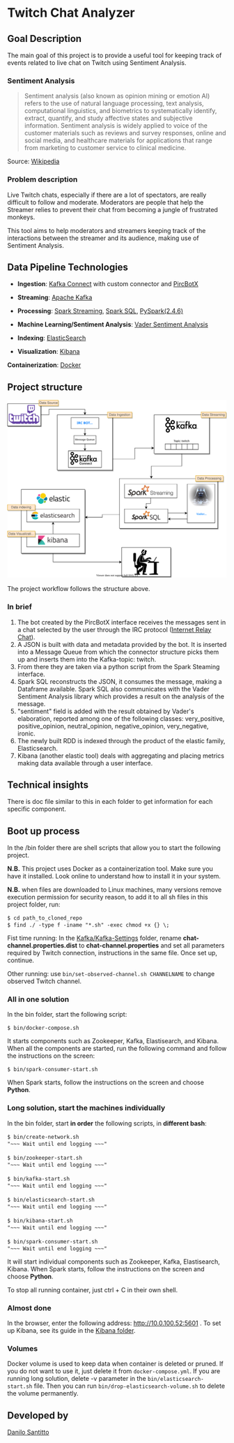 # Twitch Chat Analyzer
## Goal Description
The main goal of this project is to provide a useful tool for keeping track of events related to live chat on Twitch using Sentiment Analysis.

### Sentiment Analysis
>Sentiment analysis (also known as opinion mining or emotion AI) refers to the use of natural language processing, text analysis, computational linguistics, and biometrics to systematically identify, extract, quantify, and study affective states and subjective information. Sentiment analysis is widely applied to voice of the customer materials such as reviews and survey responses, online and social media, and healthcare materials for applications that range from marketing to customer service to clinical medicine.

Source: [Wikipedia](https://en.wikipedia.org/wiki/Sentiment_analysis "Sentiment analysis")

### Problem description
Live Twitch chats, especially if there are a lot of spectators, are really difficult to follow and moderate. Moderators are people that help the Streamer relies to prevent their chat from becoming a jungle of frustrated monkeys.

This tool aims to help moderators and streamers keeping track of the interactions between the streamer and its audience, making use of Sentiment Analysis.

## Data Pipeline Technologies

- **Ingestion**: [Kafka Connect](https://docs.confluent.io/current/connect/index.html "Kafka Connect") with custom connector and [PircBotX](https://github.com/pircbotx/pircbotx "PircBotX")
- **Streaming**: [Apache Kafka](https://www.confluent.io/what-is-apache-kafka "Apache Kafka")
- **Processing**: [Spark Streaming](https://spark.apache.org/streaming/ "Spark Streaming"), [Spark SQL](https://spark.apache.org/sql/ "Spark SQL"), [PySpark(2.4.6)](https://spark.apache.org/docs/2.4.6/library "PySpark(2.4.6)")
- **Machine Learning/Sentiment Analysis**: [Vader Sentiment Analysis](https://pypi.org/project/vaderSentiment/ "Vader Sentiment Analysis")

- **Indexing**: [ElasticSearch](https://www.elastic.co/what-is/elasticsearch "ElasticSearch")  
- **Visualization**: [Kibana](https://www.elastic.co/what-is/kibana "Kibana") 

**Containerization**: [Docker]( https://www.docker.com "Docker")

## Project structure
<p align="center"><img src="docs/img/twitch_chat _analyzer_workflow.svg" alt="workflow" width="800"/></p>

The project workflow follows the structure above.
### In brief
1. The bot created by the PircBotX interface receives the messages sent in a chat selected by the user through the IRC protocol ([Internet Relay Chat](https://en.wikipedia.org/wiki/Internet_Relay_Chat "IRC")). 
2. A JSON is built with data and metadata provided by the bot. It is inserted into a Message Queue from which the connector structure picks them up and inserts them into the Kafka-topic: twitch. 
3. From there they are taken via a python script from the Spark Steaming interface. 
4. Spark SQL reconstructs the JSON, it consumes the message, making a Dataframe available. Spark SQL also communicates with the Vader Sentiment Analysis library which provides a result on the analysis of the message. 
5. "sentiment" field is added with the result obtained by Vader's elaboration, reported among one of the following classes: very_positive, positive_opinion, neutral_opinion, negative_opinion, very_negative, ironic. 
6. The newly built RDD is indexed through the product of the elastic family, Elasticsearch. 
7. Kibana (another elastic tool) deals with aggregating and placing metrics making data available through a user interface.

## Technical insights
There is doc file similar to this in each folder to get information for each specific component.

## Boot up process
In the /bin folder there are shell scripts that allow you to start the following project.

**N.B.** This project uses Docker as a containerization tool. Make sure you have it installed. Look online to understand how to install it in your system.

**N.B.** when files are downloaded to Linux machines, many versions remove execution permission for security reason, to add it to all sh files in this project folder, run:

```shell
$ cd path_to_cloned_repo
$ find ./ -type f -iname "*.sh" -exec chmod +x {} \;
```
Fist time running:
In the [Kafka/Kafka-Settings](https://github.com/Warcreed/Tap-Project/tree/master/Kafka/Kafka-Settings "Kafka-Settings") folder, rename **chat-channel.properties.dist** to **chat-channel.properties** and set all parameters required by Twitch connection, instructions in the same file. Once set up, continue.

Other running:
use `bin/set-observed-channel.sh CHANNELNAME` to change observed Twitch channel.

### All in one solution

In the bin folder, start the following script:
```shell
$ bin/docker-compose.sh
```
It starts components such as Zookeeper, Kafka, Elastisearch, and Kibana. When all the components are started, run the following command and follow the instructions on the screen:
```shell
$ bin/spark-consumer-start.sh
```
When Spark starts, follow the instructions on the screen and choose **Python**.

### Long solution, start the machines individually

In the bin folder, start **in order** the following scripts, in **different bash**:
```shell
$ bin/create-network.sh
"~~~ Wait until end logging ~~~"

$ bin/zookeeper-start.sh
"~~~ Wait until end logging ~~~"

$ bin/kafka-start.sh
"~~~ Wait until end logging ~~~"

$ bin/elasticsearch-start.sh
"~~~ Wait until end logging ~~~"

$ bin/kibana-start.sh
"~~~ Wait until end logging ~~~"

$ bin/spark-consumer-start.sh
"~~~ Wait until end logging ~~~"
```
It will start individual components such as Zookeeper, Kafka, Elastisearch, Kibana.
When Spark starts, follow the instructions on the screen and choose **Python**.

To stop all running container, just ctrl + C in their own shell.

### Almost done
In the browser, enter the following address:  http://10.0.100.52:5601 .
To set up Kibana, see its guide in the [Kibana folder](https://github.com/Warcreed/Tap-Project/tree/master/Kibana "Kibana").

### Volumes
Docker volume is used to keep data when container is deleted or pruned. If you do not want to use it, just delete it from `docker-compose.yml`. If you are running long solution, delete -v parameter in the `bin/elasticsearch-start.sh` file. Then you can run `bin/drop-elasticsearch-volume.sh` to delete the volume permanently.

## Developed by
[Danilo Santitto](https://github.com/Warcreed "Warcreed")